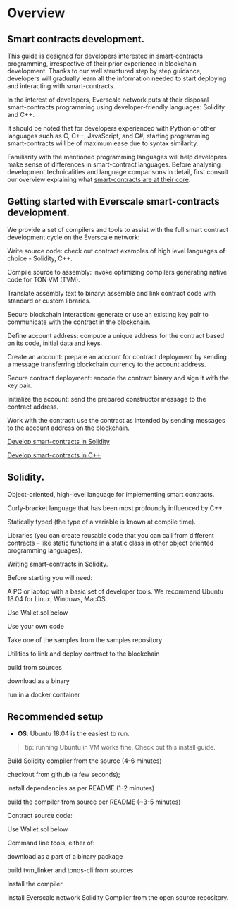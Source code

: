 # Overview

## Smart contracts development.
  
This guide is designed for developers interested in smart-contracts programming, irrespective of their prior experience in blockchain development. Thanks to our well structured step by step guidance, developers will gradually learn all the information needed to start deploying and interacting with smart-contracts. 

In the interest of developers, Everscale network puts at their disposal smart-contracts programming using developer-friendly languages: Solidity and C++.

It should be noted that for developers experienced with Python or other languages such as C, C++, JavaScript, and C#, starting programming smart-contracts will be of maximum ease due to syntax similarity. 

Familiarity with the mentioned programming languages will help developers make sense of differences in smart-contract languages. Before analysing development technicalities and language comparisons in detail, first consult our overview explaining what [smart-contracts are at their core]().

## Getting started with Everscale smart-contracts development.

We provide a set of compilers and tools to assist with the full smart contract development cycle on the Everscale network: 

Write source code: check out contract examples of high level languages of choice - Solidity, C++.

Compile source to assembly: invoke optimizing compilers generating native code for TON VM (TVM).

Translate assembly text to binary: assemble and link contract code with standard or custom libraries.

Secure blockchain interaction: generate or use an existing key pair to communicate with the contract in the blockchain.

Define account address: compute a unique address for the contract based on its code, initial data and keys.

Create an account: prepare an account for contract deployment by sending a message transferring blockchain currency to the account address.

Secure contract deployment: encode the contract binary and sign it with the key pair.

Initialize the account: send the prepared constructor message to the contract address.

Work with the contract: use the contract as intended by sending messages to the account address on the blockchain.

[Develop smart-contracts in Solidity](developing-with-solidity.md)

[Develop smart-contracts in C++](developing-with-c%2B%2B.md)

## Solidity.

Object-oriented, high-level language for implementing smart contracts.

Curly-bracket language that has been most profoundly influenced by C++.

Statically typed (the type of a variable is known at compile time).

Libraries (you can create reusable code that you can call from different contracts – like static functions in a static class in other object oriented programming languages).

Writing smart-contracts in Solidity.

Before starting you will need:

A PC or laptop with a basic set of developer tools. We recommend Ubuntu 18.04 for Linux, Windows, MacOS. 

Use Wallet.sol below

Use your own code

Take one of the samples from the samples repository

Utilities to link and deploy contract to the blockchain

build from sources

download as a binary

run in a docker container

## Recommended setup

- **OS**: Ubuntu 18.04 is the easiest to run.

> tip: running Ubuntu in VM works fine. Check out this install guide.

Build Solidity compiler from the source (4-6 minutes)

checkout from github (a few seconds);

install dependencies as per README (1-2 minutes)

build the compiler from source per README (~3-5 minutes)

Contract source code:

Use Wallet.sol below

Command line tools, either of:

download as a part of a binary package

build tvm_linker and tonos-cli from sources

Install the compiler

Install Everscale network Solidity Compiler from the open source repository.